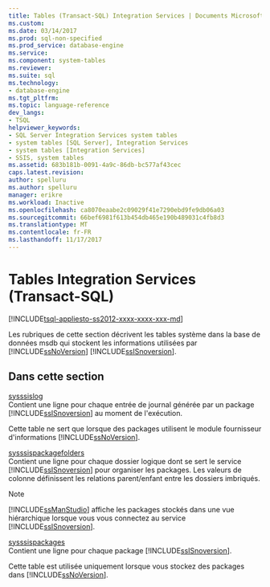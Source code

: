 ```yaml
---
title: Tables (Transact-SQL) Integration Services | Documents Microsoft
ms.custom: 
ms.date: 03/14/2017
ms.prod: sql-non-specified
ms.prod_service: database-engine
ms.service: 
ms.component: system-tables
ms.reviewer: 
ms.suite: sql
ms.technology:
- database-engine
ms.tgt_pltfrm: 
ms.topic: language-reference
dev_langs:
- TSQL
helpviewer_keywords:
- SQL Server Integration Services system tables
- system tables [SQL Server], Integration Services
- system tables [Integration Services]
- SSIS, system tables
ms.assetid: 683b181b-0091-4a9c-86db-bc577af43cec
caps.latest.revision: 
author: spelluru
ms.author: spelluru
manager: erikre
ms.workload: Inactive
ms.openlocfilehash: ca8070eaabe2c09029f41e7290ebd9fe9db06a03
ms.sourcegitcommit: 66bef6981f613b454db465e190b489031c4fb8d3
ms.translationtype: MT
ms.contentlocale: fr-FR
ms.lasthandoff: 11/17/2017
---
```

# <a name="integration-services-tables-transact-sql"></a>Tables Integration Services (Transact-SQL)
[!INCLUDE[tsql-appliesto-ss2012-xxxx-xxxx-xxx-md](../../includes/tsql-appliesto-ss2012-xxxx-xxxx-xxx-md.md)]

  Les rubriques de cette section décrivent les tables système dans la base de données msdb qui stockent les informations utilisées par [!INCLUDE[ssNoVersion](../../includes/ssnoversion-md.md)] [!INCLUDE[ssISnoversion](../../includes/ssisnoversion-md.md)].  
  
## <a name="in-this-section"></a>Dans cette section  
 [sysssislog](../../relational-databases/system-tables/sysssislog-transact-sql.md)  
 Contient une ligne pour chaque entrée de journal générée par un package [!INCLUDE[ssISnoversion](../../includes/ssisnoversion-md.md)] au moment de l'exécution.  
  
 Cette table ne sert que lorsque des packages utilisent le module fournisseur d'informations [!INCLUDE[ssNoVersion](../../includes/ssnoversion-md.md)].  
  
 [sysssispackagefolders](../../relational-databases/system-tables/sysssispackagefolders-transact-sql.md)  
 Contient une ligne pour chaque dossier logique dont se sert le service [!INCLUDE[ssISnoversion](../../includes/ssisnoversion-md.md)] pour organiser les packages. Les valeurs de colonne définissent les relations parent/enfant entre les dossiers imbriqués.  
  
> [!NOTE]  
>  [!INCLUDE[ssManStudio](../../includes/ssmanstudio-md.md)] affiche les packages stockés dans une vue hiérarchique lorsque vous vous connectez au service [!INCLUDE[ssISnoversion](../../includes/ssisnoversion-md.md)].  
  
 [sysssispackages](../../relational-databases/system-tables/sysssispackages-transact-sql.md)  
 Contient une ligne pour chaque package [!INCLUDE[ssISnoversion](../../includes/ssisnoversion-md.md)].  
  
 Cette table est utilisée uniquement lorsque vous stockez des packages dans [!INCLUDE[ssNoVersion](../../includes/ssnoversion-md.md)].  
  
  
